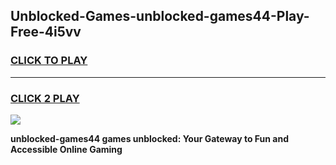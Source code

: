 
## Unblocked-Games-unblocked-games44-Play-Free-4i5vv
<h3>
<a href="https://premium76.site?title=unblocked-games44&ref=21A">CLICK TO PLAY</a></h3>
<hr>

<h3>
<a href="https://premium76.site?title=unblocked-games44&ref=21A">CLICK 2 PLAY</a>
  
</h3>

<a href="https://premium76.site?title=unblocked-games44&ref=21A"><img src="https://clearcache.store/games.png"></a>


**unblocked-games44 games unblocked: Your Gateway to Fun and Accessible Online Gaming**

